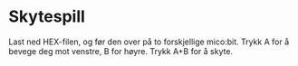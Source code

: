 # Skytespill
Last ned HEX-filen, og før den over på to forskjellige mico:bit. Trykk A for å bevege deg mot venstre, B for høyre. Trykk A+B for å skyte.
